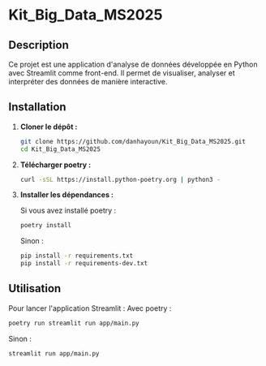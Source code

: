 # Kit_Big_Data_MS2025

## Description

Ce projet est une application d'analyse de données développée en Python avec Streamlit comme front-end. Il permet de visualiser, analyser et interpréter des données de manière interactive.

## Installation

1. **Cloner le dépôt :**
    ```bash
    git clone https://github.com/danhayoun/Kit_Big_Data_MS2025.git
    cd Kit_Big_Data_MS2025
    ```

2. **Télécharger poetry :**
    ```bash
    curl -sSL https://install.python-poetry.org | python3 -
    ```

3. **Installer les dépendances :**
    
    Si vous avez installé poetry :
    ```bash
    poetry install
    ```
    Sinon :
    ```bash
    pip install -r requirements.txt
    pip install -r requirements-dev.txt
    ```

## Utilisation

Pour lancer l'application Streamlit :
Avec poetry :
```bash
poetry run streamlit run app/main.py
```
Sinon :
```bash
streamlit run app/main.py
```
